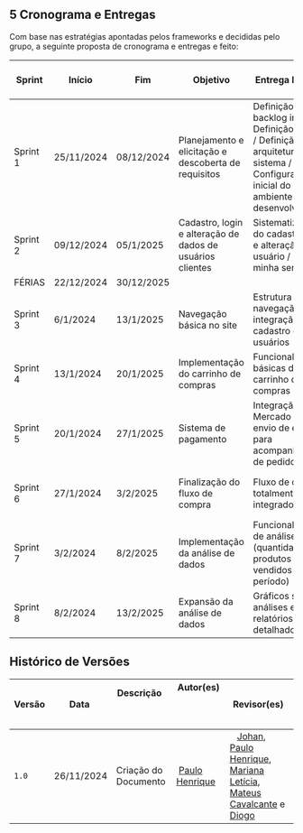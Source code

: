 ## 5 Cronograma e Entregas

Com base nas estratégias apontadas pelos frameworks e decididas pelo grupo, a seguinte proposta de cronograma e entregas e feito:

| Sprint   | Início     | Fim        | Objetivo                                                  | Entrega Prevista                                                                                                                            | Validação com os StakeHolders                                  |
| -------- | ---------- | ---------- | --------------------------------------------------------- | ------------------------------------------------------------------------------------------------------------------------------------------- | -------------------------------------------------------------- |
| Sprint 1 | 25/11/2024 | 08/12/2024 | Planejamento e elicitação e descoberta de requisitos      | Definição do backlog inicial / Definição de MVP / Definição da arquitetura do sistema / Configuração inicial do ambiente de desenvolvimento | Revisão do backlog inicial e do MVP                            |
| Sprint 2 | 09/12/2024 | 05/1/2025  | Cadastro, login e alteração de dados de usuários clientes | Sistematização do cadastro, login e alteração de usuário / Esqueci minha senha                                                              | Validação por protótipo das funcionalidades de login, cadastro |
| FÉRIAS   | 22/12/2024 | 30/12/2025 |                                                           |                                                                                                                                             |                                                                |
| Sprint 3 | 6/1/2024   | 13/1/2025  | Navegação básica no site                                  | Estrutura de navegação e integração com cadastro de usuários                                                                                | Validação do fluxo de navegação                                |
| Sprint 4 | 13/1/2024  | 20/1/2025  | Implementação do carrinho de compras                      | Funcionalidades básicas do carrinho de compras                                                                                              | Validação do protótipo do carrinho                             |
| Sprint 5 | 20/1/2024  | 27/1/2025  | Sistema de pagamento                                      | Integração com Mercado Pago e envio de emails para acompanhamento de pedidos                                                                | Validação do sistema de pagamento                              |
| Sprint 6 | 27/1/2024  | 3/2/2025   | Finalização do fluxo de compra                            | Fluxo de compra totalmente integrado                                                                                                        | Testes de ponta a ponta e validação do fluxo completo          |
| Sprint 7 | 3/2/2024   | 8/2/2025   | Implementação da análise de dados                         | Funcionalidade de análise básica (quantidade de produtos vendidos por período)                                                              | Validação das funcionalidades iniciais de análise              |
| Sprint 8 | 8/2/2024   | 13/2/2025  | Expansão da análise de dados                              | Gráficos sobre as análises e relatórios detalhados                                                                                          | Validação de gráficos e relatórios                             |

## Histórico de Versões

| Versão |    Data     | Descrição                                 | Autor(es)                                        | Revisor(es)                                        |
| ------ | :---------: | ----------------------------------------- | ------------------------------------------------ | ----------------------------------------------------------------------------------------------------------------------------------------------------------------------------------------------------------------------------------------------------- |
| `1.0`  | 26/11/2024  | Criação do Documento                      |  [Paulo Henrique](https://github.com/Nanashii76) |    [Johan](https://github.com/johan-rocha), [Paulo Henrique](https://github.com/Nanashii76), [Mariana Letícia](https://github.com/Marianannn), [Mateus Cavalcante](https://github.com/mateuscavati) e [Diogo](https://github.com/Diogo-Barboza)       |
